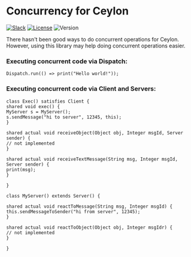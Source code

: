 # Concurrency for Ceylon

[![Slack](https://img.shields.io/badge/chat-on%20gitter-8be1f4.svg)](https://cloudvapor-dev.slack.com)
[![License](https://img.shields.io/badge/license-Apache2-yellowgreen.svg)](https://github.com/cloudvapour/concurrency/blob/master/LICENSE)
![Version](https://img.shields.io/badge/version-0.1.0-d87ded.svg)

There hasn't been good ways to do concurrent operations for Ceylon. However, using this library may help doing concurrent operations easier.

### Executing concurrent code via Dispatch:

```ceylon
Dispatch.run(() => print("Hello world!"));
```

### Executing concurrent code via Client and Servers:

```ceylon
class Exec() satisfies Client {
shared void exec() {
MyServer s = MyServer();
s.sendMessage("hi to server", 12345, this);
}

shared actual void receiveObject(Object obj, Integer msgId, Server sender) {
// not implemented
}

shared actual void receiveTextMessage(String msg, Integer msgId, Server sender) {
print(msg);
}

}

class MyServer() extends Server() {

shared actual void reactToMessage(String msg, Integer msgId) {
this.sendMessageToSender("hi from server", 12345);
}

shared actual void reactToObject(Object obj, Integer msgIdr) {
// not implemented
}

}
```
